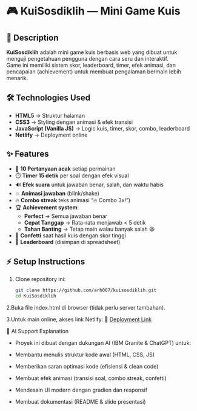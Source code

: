 # 🎮 KuiSosdiklih — Mini Game Kuis  

## 📌 Description  
**KuiSosdiklih** adalah mini game kuis berbasis web yang dibuat untuk menguji pengetahuan pengguna dengan cara seru dan interaktif.  
Game ini memiliki sistem skor, leaderboard, timer, efek animasi, dan pencapaian (achievement) untuk membuat pengalaman bermain lebih menarik.  

## 🛠️ Technologies Used  
- **HTML5** → Struktur halaman  
- **CSS3** → Styling dengan animasi & efek transisi  
- **JavaScript (Vanilla JS)** → Logic kuis, timer, skor, combo, leaderboard  
- **Netlify** → Deployment online  

## ✨ Features  
- 🎯 **10 Pertanyaan acak** setiap permainan  
- ⏱️ **Timer 15 detik** per soal dengan efek visual  
- 🔊 **Efek suara** untuk jawaban benar, salah, dan waktu habis  
- 💥 **Animasi jawaban** (blink/shake)  
- 🔥 **Combo streak**  teks animasi “🔥 Combo 3x!”)  
- 🏆 **Achievement system**:
  - **Perfect** → Semua jawaban benar  
  - **Cepat Tanggap** → Rata-rata menjawab < 5 detik  
  - **Tahan Banting** → Tetap main walau banyak salah 😆  
- 🎉 **Confetti** saat hasil kuis dengan skor tinggi  
- 📜 **Leaderboard** (disimpan di spreadsheet)  

## ⚡ Setup Instructions  
1. Clone repository ini:  
   ```bash
   git clone https://github.com/arh007/kuisosdiklih.git
   cd KuiSosdiklih

2.Buka file index.html di browser (tidak perlu server tambahan).

3.Untuk main online, akses link Netlify: 🔗 [Deployment Link](https://arh007.github.io/kuisosdiklih/)

🤖 AI Support Explanation

* Proyek ini dibuat dengan dukungan AI (IBM Granite & ChatGPT) untuk:

* Membantu menulis struktur kode awal (HTML, CSS, JS)

* Memberikan saran optimasi kode (efisiensi & clean code)

* Membuat efek animasi (transisi soal, combo streak, confetti)

* Mendesain UI modern dengan gradien dan responsif

* Membuat dokumentasi (README & slide presentasi)
